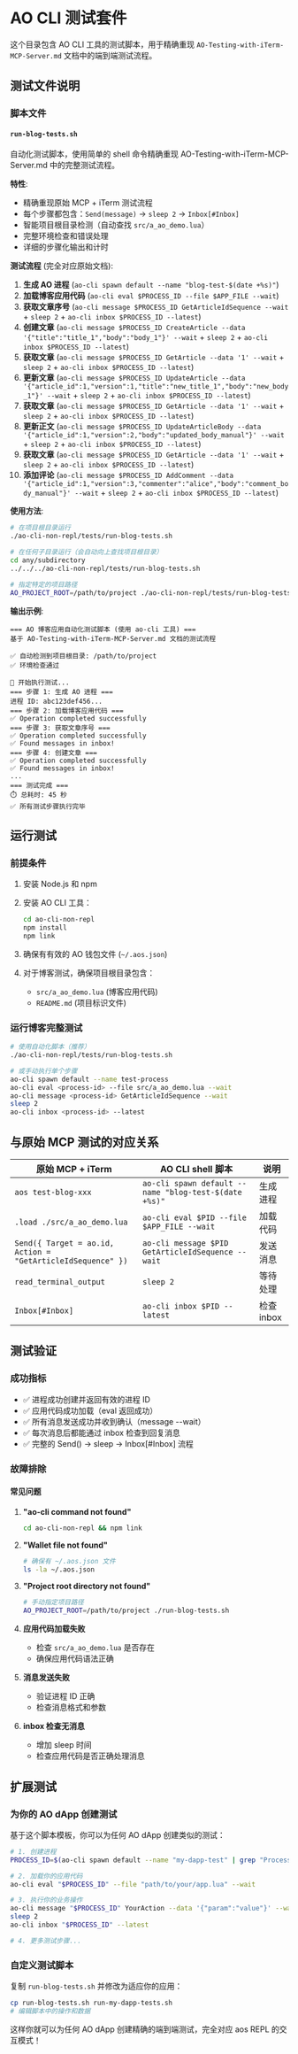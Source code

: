 # AO CLI 测试套件

这个目录包含 AO CLI 工具的测试脚本，用于精确重现 `AO-Testing-with-iTerm-MCP-Server.md` 文档中的端到端测试流程。

## 测试文件说明

### 脚本文件

#### `run-blog-tests.sh`
自动化测试脚本，使用简单的 shell 命令精确重现 AO-Testing-with-iTerm-MCP-Server.md 中的完整测试流程。

**特性**:
- 精确重现原始 MCP + iTerm 测试流程
- 每个步骤都包含：`Send(message)` → `sleep 2` → `Inbox[#Inbox]`
- 智能项目根目录检测（自动查找 `src/a_ao_demo.lua`）
- 完整环境检查和错误处理
- 详细的步骤化输出和计时

**测试流程** (完全对应原始文档):
1. **生成 AO 进程** (`ao-cli spawn default --name "blog-test-$(date +%s)"`)
2. **加载博客应用代码** (`ao-cli eval $PROCESS_ID --file $APP_FILE --wait`)
3. **获取文章序号** (`ao-cli message $PROCESS_ID GetArticleIdSequence --wait` + `sleep 2` + `ao-cli inbox $PROCESS_ID --latest`)
4. **创建文章** (`ao-cli message $PROCESS_ID CreateArticle --data '{"title":"title_1","body":"body_1"}' --wait` + `sleep 2` + `ao-cli inbox $PROCESS_ID --latest`)
5. **获取文章** (`ao-cli message $PROCESS_ID GetArticle --data '1' --wait` + `sleep 2` + `ao-cli inbox $PROCESS_ID --latest`)
6. **更新文章** (`ao-cli message $PROCESS_ID UpdateArticle --data '{"article_id":1,"version":1,"title":"new_title_1","body":"new_body_1"}' --wait` + `sleep 2` + `ao-cli inbox $PROCESS_ID --latest`)
7. **获取文章** (`ao-cli message $PROCESS_ID GetArticle --data '1' --wait` + `sleep 2` + `ao-cli inbox $PROCESS_ID --latest`)
8. **更新正文** (`ao-cli message $PROCESS_ID UpdateArticleBody --data '{"article_id":1,"version":2,"body":"updated_body_manual"}' --wait` + `sleep 2` + `ao-cli inbox $PROCESS_ID --latest`)
9. **获取文章** (`ao-cli message $PROCESS_ID GetArticle --data '1' --wait` + `sleep 2` + `ao-cli inbox $PROCESS_ID --latest`)
10. **添加评论** (`ao-cli message $PROCESS_ID AddComment --data '{"article_id":1,"version":3,"commenter":"alice","body":"comment_body_manual"}' --wait` + `sleep 2` + `ao-cli inbox $PROCESS_ID --latest`)

**使用方法**:
```bash
# 在项目根目录运行
./ao-cli-non-repl/tests/run-blog-tests.sh

# 在任何子目录运行（会自动向上查找项目根目录）
cd any/subdirectory
../../../ao-cli-non-repl/tests/run-blog-tests.sh

# 指定特定的项目路径
AO_PROJECT_ROOT=/path/to/project ./ao-cli-non-repl/tests/run-blog-tests.sh
```

**输出示例**:
```
=== AO 博客应用自动化测试脚本 (使用 ao-cli 工具) ===
基于 AO-Testing-with-iTerm-MCP-Server.md 文档的测试流程

✅ 自动检测到项目根目录: /path/to/project
✅ 环境检查通过

🚀 开始执行测试...
=== 步骤 1: 生成 AO 进程 ===
进程 ID: abc123def456...
=== 步骤 2: 加载博客应用代码 ===
✅ Operation completed successfully
=== 步骤 3: 获取文章序号 ===
✅ Operation completed successfully
✅ Found messages in inbox!
=== 步骤 4: 创建文章 ===
✅ Operation completed successfully
✅ Found messages in inbox!
...
=== 测试完成 ===
⏱️ 总耗时: 45 秒
✅ 所有测试步骤执行完毕
```

## 运行测试

### 前提条件

1. 安装 Node.js 和 npm
2. 安装 AO CLI 工具：
   ```bash
   cd ao-cli-non-repl
   npm install
   npm link
   ```

3. 确保有有效的 AO 钱包文件 (`~/.aos.json`)

4. 对于博客测试，确保项目根目录包含：
   - `src/a_ao_demo.lua` (博客应用代码)
   - `README.md` (项目标识文件)

### 运行博客完整测试

```bash
# 使用自动化脚本（推荐）
./ao-cli-non-repl/tests/run-blog-tests.sh

# 或手动执行单个步骤
ao-cli spawn default --name test-process
ao-cli eval <process-id> --file src/a_ao_demo.lua --wait
ao-cli message <process-id> GetArticleIdSequence --wait
sleep 2
ao-cli inbox <process-id> --latest
```

## 与原始 MCP 测试的对应关系

| 原始 MCP + iTerm | AO CLI shell 脚本 | 说明 |
|------------------|-------------------|------|
| `aos test-blog-xxx` | `ao-cli spawn default --name "blog-test-$(date +%s)"` | 生成进程 |
| `.load ./src/a_ao_demo.lua` | `ao-cli eval $PID --file $APP_FILE --wait` | 加载代码 |
| `Send({ Target = ao.id, Action = "GetArticleIdSequence" })` | `ao-cli message $PID GetArticleIdSequence --wait` | 发送消息 |
| `read_terminal_output` | `sleep 2` | 等待处理 |
| `Inbox[#Inbox]` | `ao-cli inbox $PID --latest` | 检查 inbox |

## 测试验证

### 成功指标

- ✅ 进程成功创建并返回有效的进程 ID
- ✅ 应用代码成功加载（eval 返回成功）
- ✅ 所有消息发送成功并收到确认（message --wait）
- ✅ 每次消息后都能通过 inbox 检查到回复消息
- ✅ 完整的 Send() → sleep → Inbox[#Inbox] 流程

### 故障排除

#### 常见问题

1. **"ao-cli command not found"**
   ```bash
   cd ao-cli-non-repl && npm link
   ```

2. **"Wallet file not found"**
   ```bash
   # 确保有 ~/.aos.json 文件
   ls -la ~/.aos.json
   ```

3. **"Project root directory not found"**
   ```bash
   # 手动指定项目路径
   AO_PROJECT_ROOT=/path/to/project ./run-blog-tests.sh
   ```

4. **应用代码加载失败**
   - 检查 `src/a_ao_demo.lua` 是否存在
   - 确保应用代码语法正确

5. **消息发送失败**
   - 验证进程 ID 正确
   - 检查消息格式和参数

6. **inbox 检查无消息**
   - 增加 sleep 时间
   - 检查应用代码是否正确处理消息

## 扩展测试

### 为你的 AO dApp 创建测试

基于这个脚本模板，你可以为任何 AO dApp 创建类似的测试：

```bash
# 1. 创建进程
PROCESS_ID=$(ao-cli spawn default --name "my-dapp-test" | grep "Process ID:" | awk '{print $3}')

# 2. 加载你的应用代码
ao-cli eval "$PROCESS_ID" --file "path/to/your/app.lua" --wait

# 3. 执行你的业务操作
ao-cli message "$PROCESS_ID" YourAction --data '{"param":"value"}' --wait
sleep 2
ao-cli inbox "$PROCESS_ID" --latest

# 4. 更多测试步骤...
```

### 自定义测试脚本

复制 `run-blog-tests.sh` 并修改为适应你的应用：

```bash
cp run-blog-tests.sh run-my-dapp-tests.sh
# 编辑脚本中的操作和数据
```

这样你就可以为任何 AO dApp 创建精确的端到端测试，完全对应 aos REPL 的交互模式！